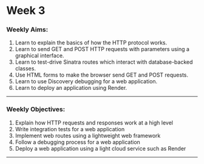 # Week 3

### Weekly Aims:
1. Learn to explain the basics of how the HTTP protocol works.
2. Learn to send GET and POST HTTP requests with parameters using a graphical interface.
3. Learn to test-drive Sinatra routes which interact with database-backed classes.
4. Use HTML forms to make the browser send GET and POST requests.
5. Learn to use Discovery debugging for a web application.
6. Learn to deploy an application using Render.

---
### Weekly Objectives:
1. Explain how HTTP requests and responses work at a high level
2. Write integration tests for a web application
3. Implement web routes using a lightweight web framework
4. Follow a debugging process for a web application
5. Deploy a web application using a light cloud service such as Render
---